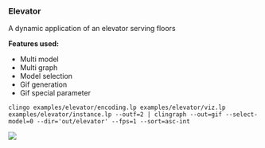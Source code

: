 ### Elevator

A dynamic application of an elevator serving floors

**Features used:**
- Multi model
- Multi graph
- Model selection 
- Gif generation
- Gif special parameter

`clingo examples/elevator/encoding.lp examples/elevator/viz.lp examples/elevator/instance.lp --outf=2 | clingraph --out=gif --select-model=0 --dir='out/elevator' --fps=1 --sort=asc-int`

![](movie.gif)
